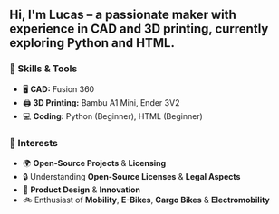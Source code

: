 ## Hi, I'm Lucas – a passionate maker with experience in CAD and 3D printing, currently exploring Python and HTML.

### 🔧 Skills & Tools  
- 🖥️ **CAD:** Fusion 360
- 🖨️ **3D Printing:** Bambu A1 Mini, Ender 3V2  
- 💻 **Coding:** Python (Beginner), HTML (Beginner)

### 🚀 Interests  
- 🌍 **Open-Source Projects** & **Licensing**  
- 🔒 Understanding **Open-Source Licenses** & **Legal Aspects**  
- 🎨 **Product Design** & **Innovation**  
- 🚲 Enthusiast of **Mobility**, **E-Bikes**, **Cargo Bikes** & **Electromobility**

<!--
**Lu-CAD/Lu-CAD** is a ✨ _special_ ✨ repository because its `README.md` (this file) appears on your GitHub profile.

Here are some ideas to get you started:

- 🔭 I’m currently working on ...
- 🌱 I’m currently learning ...
- 👯 I’m looking to collaborate on ...
- 🤔 I’m looking for help with ...
- 💬 Ask me about ...
- 📫 How to reach me: ...
- 😄 Pronouns: ...
- ⚡ Fun fact: ...
-->
